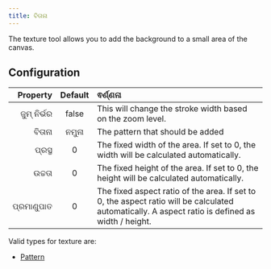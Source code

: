 ```yaml
---
title: ବିତାନା
---
```


The texture tool allows you to add the background to a small area of the canvas.

## Configuration

|    Property | Default | ଵର୍ଣ୍ଣନା                                                                                                                                                                                         |
| ----------: | :-----: | :----------------------------------------------------------------------------------------------------------------------------------------------------------------------------------------------- |
| ଜୁମ୍ ନିର୍ଭର |  false  | This will change the stroke width based on the zoom level.                                                                                                                       |
|      ବିତାନା |  ନମୁନା  | The pattern that should be added                                                                                                                                                                 |
|      ପ୍ରସ୍ଥ |    0    | The fixed width of the area. If set to 0, the width will be calculated automatically.                                                                            |
|      ଉଚ୍ଚତା |    0    | The fixed height of the area. If set to 0, the height will be calculated automatically.                                                                          |
|  ପ୍ରମାଣୁପାତ |    0    | The fixed aspect ratio of the area. If set to 0, the aspect ratio will be calculated automatically. A aspect ratio is defined as width / height. |

Valid types for texture are:

- [Pattern](../../background#pattern)
